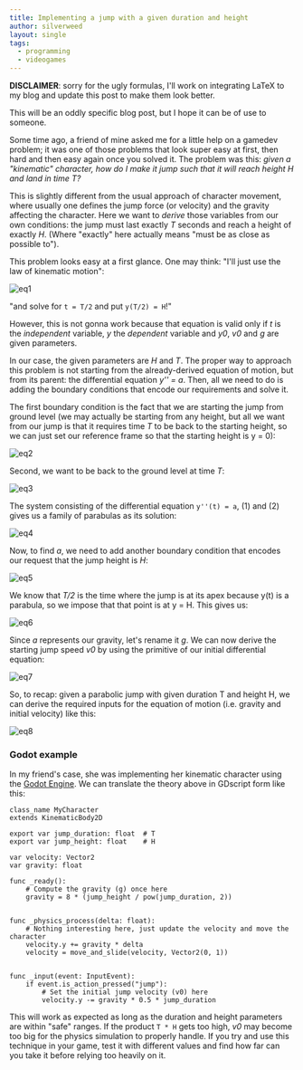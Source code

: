 ```yaml
---
title: Implementing a jump with a given duration and height
author: silverweed
layout: single
tags:  
  - programming  
  - videogames  
---
```


**DISCLAIMER**: sorry for the ugly formulas, I'll work on integrating LaTeX to my blog and update this post to make them look better.

This will be an oddly specific blog post, but I hope it can be of use to someone.

Some time ago, a friend of mine asked me for a little help on a gamedev problem; it was one of those problems that look super easy at first, then hard and then easy again once you solved it.
The problem was this: *given a "kinematic" character, how do I make it jump such that it will reach height H and land in time T?*

This is slightly different from the usual approach of character movement, where usually one defines the jump force (or velocity) and the gravity affecting the character. Here we want to *derive* those variables from our own conditions: the jump must last exactly *T* seconds and reach a height of exactly *H*. (Where "exactly" here actually means "must be as close as possible to").

This problem looks easy at a first glance. One may think: "I'll just use the law of kinematic motion":

![eq1](https://silverweed.github.io/assets/img/posts/2021-01-15/eq1.png)

"and solve for `t = T/2` and put `y(T/2) = H`!"

However, this is not gonna work because that equation is valid only if *t* is the *independent* variable, *y* the *dependent* variable and *y0*, *v0* and *g* are given parameters.

In our case, the given parameters are *H* and *T*. The proper way to approach this problem is not starting from the already-derived equation of motion, but from its parent: the differential equation *y'' = a*. Then, all we need to do is adding the boundary conditions that encode our requirements and solve it.

The first boundary condition is the fact that we are starting the jump from ground level (we may actually be starting from any height, but all we want from our jump is that it requires time *T* to be back to the starting height, so we can just set our reference frame so that the starting height is y = 0):

![eq2](https://silverweed.github.io/assets/img/posts/2021-01-15/eq2.png)

Second, we want to be back to the ground level at time *T*:

![eq3](https://silverweed.github.io/assets/img/posts/2021-01-15/eq3.png)

The system consisting of the differential equation `y''(t) = a`, (1) and (2) gives us a family of parabulas as its solution:

![eq4](https://silverweed.github.io/assets/img/posts/2021-01-15/eq4.png)

Now, to find *a*, we need to add another boundary condition that encodes our request that the jump height is *H*:

![eq5](https://silverweed.github.io/assets/img/posts/2021-01-15/eq5.png)

We know that *T/2* is the time where the jump is at its apex because y(t) is a parabula, so we impose that that point is at y = H. This gives us:

![eq6](https://silverweed.github.io/assets/img/posts/2021-01-15/eq6.png)

Since *a* represents our gravity, let's rename it *g*. We can now derive the starting jump speed *v0* by using the primitive of our initial differential equation: 

![eq7](https://silverweed.github.io/assets/img/posts/2021-01-15/eq7.png)

So, to recap: given a parabolic jump with given duration T and height H, we can derive the required inputs for the equation of motion (i.e. gravity and initial velocity) like this: 

![eq8](https://silverweed.github.io/assets/img/posts/2021-01-15/eq8.png)

### Godot example

In my friend's case, she was implementing her kinematic character using the [Godot Engine](https://godotengine.org/). We can translate the theory above in GDscript form like this:

```
class_name MyCharacter
extends KinematicBody2D

export var jump_duration: float  # T
export var jump_height: float    # H

var velocity: Vector2
var gravity: float

func _ready():
    # Compute the gravity (g) once here
    gravity = 8 * (jump_height / pow(jump_duration, 2))


func _physics_process(delta: float):
    # Nothing interesting here, just update the velocity and move the character
    velocity.y += gravity * delta
    velocity = move_and_slide(velocity, Vector2(0, 1))


func _input(event: InputEvent):
    if event.is_action_pressed("jump"):
        # Set the initial jump velocity (v0) here
        velocity.y -= gravity * 0.5 * jump_duration
```

This will work as expected as long as the duration and height parameters are within "safe" ranges. If the product `T * H` gets too high, *v0* may become too big for the physics simulation to properly handle. If you try and use this technique in your game, test it with different values and find how far can you take it before relying too heavily on it.
